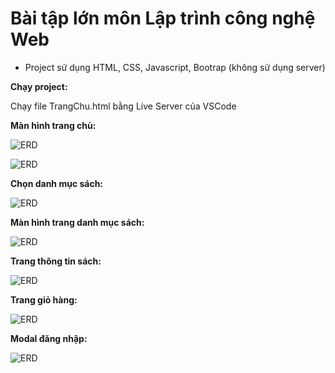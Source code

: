 # Bài tập lớn môn Lập trình công nghệ Web
- Project sử dụng HTML, CSS, Javascript, Bootrap (không sử dụng server)

**Chạy project:**

Chạy file TrangChu.html bằng Live Server của VSCode

**Màn hình trang chủ:**

![ERD](/Reslt/trangchu.png)

![ERD](/Reslt/trangchu2.png)

**Chọn danh mục sách:**

![ERD](/Reslt/chondanhmucsach.png)

**Màn hình trang danh mục sách:**

![ERD](/Reslt/trangdanhmucsach.png)

**Trang thông tin sách:**

![ERD](/Reslt/trangthongtinsach.png)

**Trang giỏ hàng:**

![ERD](/Reslt/tranggiohang.png)

**Modal đăng nhập:**

![ERD](/Reslt/modaldangnhap.png)





